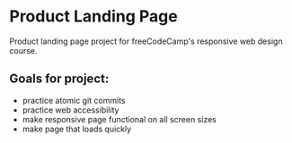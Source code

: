 # Product Landing Page
Product landing page project for freeCodeCamp's responsive web design course.

## Goals for project:

- practice atomic git commits
- practice web accessibility
- make responsive page functional on all screen sizes
- make page that loads quickly


